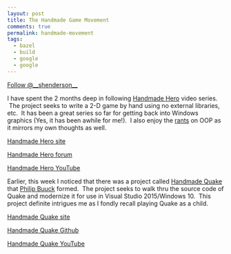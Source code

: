 ```yaml
---
layout: post
title: The Handmade Game Movement
comments: true
permalink: handmade-movement
tags:
  - bazel
  - build
  - google
  - google
---
```


<div><!-- <a href="https://twitter.com/share" class="twitter-share-button" data-via="__shenderson__">Tweet</a> --><a class="twitter-follow-button" data-show-count="false" href="https://twitter.com/__shenderson__">Follow @__shenderson__</a> <script>!function(d,s,id){var js,fjs=d.getElementsByTagName(s)[0],p=/^http:/.test(d.location)?'http':'https';if(!d.getElementById(id)){js=d.createElement(s);js.id=id;js.src=p+'://platform.twitter.com/widgets.js';fjs.parentNode.insertBefore(js,fjs);}}(document, 'script', 'twitter-wjs');</script></div>


<script>!function(d,s,id){var js,fjs=d.getElementsByTagName(s)[0];if(!d.getElementById(id)){js=d.createElement(s);js.id=id;js.src="//platform.twitter.com/widgets.js";fjs.parentNode.insertBefore(js,fjs);}}(document,"script","twitter-wjs");</script>

I have spent the 2 months deep in following [Handmade Hero](https://www.youtube.com/user/handmadeheroarchive/playlists) video series. &nbsp;The project seeks to write a 2-D game by hand using no external libraries, etc. &nbsp;It has been a great series so far for getting back into Windows graphics (Yes, it has been awhile for me!). &nbsp;I also enjoy the [rants](https://www.youtube.com/watch?v=jlcmxvQfzKQ) on OOP as it mirrors my own thoughts as well.

[Handmade Hero site](https://www.youtube.com/user/handmadeheroarchive)

[Handmade Hero forum](https://hero.handmadedev.org/code-discussion)

[Handmade Hero YouTube](https://www.youtube.com/user/handmadeheroarchive)

Earlier, this week I noticed that there was a project called [Handmade Quake](http://philipbuuck.com/announcing-handmade-quake) that [Philip Buuck](https://github.com/philipbuuck) formed. &nbsp;The project seeks to walk thru the source code of Quake and modernize it for use in Visual Studio 2015/Windows 10. &nbsp;This project definite intrigues me as I fondly recall playing Quake as a child.

[Handmade Quake site](http://philipbuuck.com/announcing-handmade-quake)

[Handmade Quake Github](https://github.com/philipbuuck/HandmadeQuake)

[Handmade Quake YouTube](https://www.youtube.com/user/philipbuuck)
